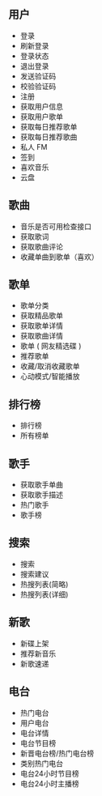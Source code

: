 ## 用户

* 登录
* 刷新登录
* 登录状态
* 退出登录
* 发送验证码
* 校验验证码
* 注册
* 获取用户信息
* 获取用户歌单
* 获取每日推荐歌单
* 获取每日推荐歌曲
* 私人 FM
* 签到
* 喜欢音乐
* 云盘

## 歌曲

* 音乐是否可用检查接口
* 获取歌词
* 获取歌曲评论
* 收藏单曲到歌单（喜欢）

## 歌单

* 歌单分类
* 获取精品歌单
* 获取歌单详情
* 获取歌曲详情
* 歌单 ( 网友精选碟 )
* 推荐歌单
* 收藏/取消收藏歌单
* 心动模式/智能播放

## 排行榜

* 排行榜
* 所有榜单

## 歌手

* 获取歌手单曲
* 获取歌手描述
* 热门歌手
* 歌手榜

## 搜索

* 搜索
* 搜索建议
* 热搜列表(简略)
* 热搜列表(详细)

## 新歌

* 新碟上架
* 推荐新音乐
* 新歌速递

## 电台

* 热门电台
* 用户电台
* 电台详情
* 电台节目榜
* 新晋电台榜/热门电台榜
* 类别热门电台
* 电台24小时节目榜
* 电台24小时主播榜
